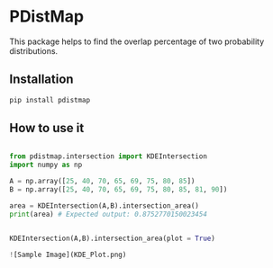 
# PDistMap

This package helps to find the overlap percentage of two probability distributions.

## Installation

```bash
pip install pdistmap
```

## How to use it

```python

from pdistmap.intersection import KDEIntersection
import numpy as np

A = np.array([25, 40, 70, 65, 69, 75, 80, 85])
B = np.array([25, 40, 70, 65, 69, 75, 80, 85, 81, 90])

area = KDEIntersection(A,B).intersection_area()
print(area) # Expected output: 0.8752770150023454


KDEIntersection(A,B).intersection_area(plot = True)

![Sample Image](KDE_Plot.png)


```

